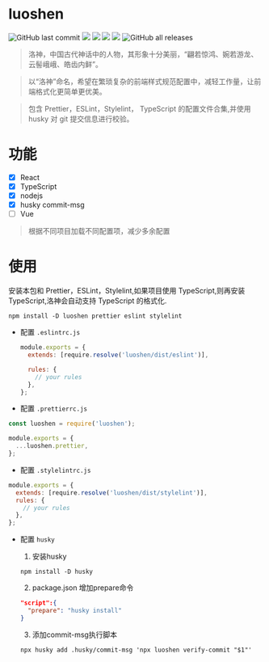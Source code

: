# luoshen
![GitHub last commit](https://img.shields.io/github/last-commit/imchaoyu/luoshen)
![](https://img.shields.io/github/package-json/dependency-version/imchaoyu/luoshen/eslint?color=light&label=ESLint&logo=eslint&logoColor=purple)
![](https://img.shields.io/github/package-json/dependency-version/imchaoyu/luoshen/prettier?color=light&label=Prettier&logo=prettier)
![](https://img.shields.io/github/package-json/dependency-version/imchaoyu/luoshen/stylelint?color=light&logo=stylelint)
![](https://img.shields.io/github/package-json/dependency-version/imchaoyu/luoshen/@babel/core?color=light&logo=babel) 
![GitHub all releases](https://img.shields.io/github/downloads/imchaoyu/luoshen/total)

> 洛神，中国古代神话中的人物，其形象十分美丽，“翩若惊鸿、婉若游龙、云髻峨峨、皓齿内鲜”。

> 以“洛神”命名，希望在繁琐复杂的前端样式规范配置中，减轻工作量，让前端格式化更简单更优美。

> 包含 Prettier，ESLint，Stylelint， TypeScript 的配置文件合集,并使用 husky 对 git 提交信息进行校验。

# 功能

- [x] React
- [x] TypeScript
- [x] nodejs
- [x] husky commit-msg
- [ ] Vue

> 根据不同项目加载不同配置项，减少多余配置

# 使用

安装本包和 Prettier，ESLint，Stylelint,如果项目使用 TypeScript,则再安装 TypeScript,洛神会自动支持 TypeScript 的格式化.

```shell
npm install -D luoshen prettier eslint stylelint
```

- 配置 `.eslintrc.js`

  ```javascript
  module.exports = {
    extends: [require.resolve('luoshen/dist/eslint')],

    rules: {
      // your rules
    },
  };
  ```

- 配置 `.prettierrc.js`

```javascript
const luoshen = require('luoshen');

module.exports = {
  ...luoshen.prettier,
};
```

- 配置 `.stylelintrc.js`

```javascript
module.exports = {
  extends: [require.resolve('luoshen/dist/stylelint')],
  rules: {
    // your rules
  },
};
```

- 配置 `husky`
  1. 安装husky
   
  ```shell
  npm install -D husky
  ```

  2. package.json 增加prepare命令
   
  ```json
  "script":{
    "prepare": "husky install"
  }
  ```

  3. 添加commit-msg执行脚本
   
  ```shell
  npx husky add .husky/commit-msg 'npx luoshen verify-commit "$1"'
  ```
